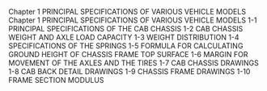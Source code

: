 Chapter 1 
PRINCIPAL SPECIFICATIONS OF VARIOUS VEHICLE MODELS  
Chapter 1 PRINCIPAL SPECIFICATIONS OF VARIOUS VEHICLE 
MODELS 
1-1 PRINCIPAL SPECIFICATIONS OF THE CAB CHASSIS 
1-2 CAB CHASSIS WEIGHT AND AXLE LOAD CAPACITY 
1-3 WEIGHT DISTRIBUTION 
1-4  SPECIFICATIONS OF THE SPRINGS 
1-5  FORMULA FOR CALCULATING GROUND HEIGHT OF CHASSIS FRAME TOP 
   SURFACE 
1-6  MARGIN FOR MOVEMENT OF THE AXLES AND THE TIRES 
1-7 CAB CHASSIS DRAWINGS 
1-8 CAB BACK DETAIL DRAWINGS 
1-9 CHASSIS FRAME DRAWINGS 
1-10 FRAME SECTION MODULUS